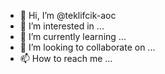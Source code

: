 - 👋 Hi, I’m @teklifcik-aoc
- 👀 I’m interested in ...
- 🌱 I’m currently learning ...
- 💞️ I’m looking to collaborate on ...
- 📫 How to reach me ...

<!---
teklifcik-aoc/teklifcik-aoc is a ✨ special ✨ repository because its `README.md` (this file) appears on your GitHub profile.
You can click the Preview link to take a look at your changes.
--->

